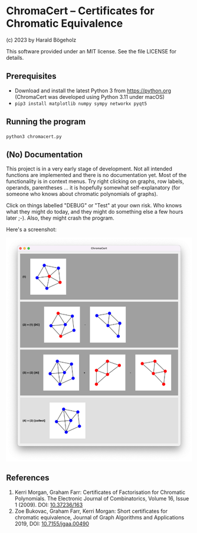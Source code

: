 # ChromaCert – Certificates for Chromatic Equivalence

(c) 2023 by Harald Bögeholz

This software provided under an MIT license. See the file LICENSE for details.

## Prerequisites

* Download and install the latest Python 3 from https://python.org (ChromaCert was developed using Python 3.11 under macOS)
* `pip3 install matplotlib numpy sympy networkx pyqt5`

## Running the program

`python3 chromacert.py`

## (No) Documentation

This project is in a very early stage of development. Not all intended functions are implemented 
and there is no documentation yet. Most of the functionality is in context menus.
Try right clicking on graphs, row labels, operands, parentheses ... it is hopefully somewhat self-explanatory
(for someone who knows about chromatic polynomials of graphs).

Click on things labelled "DEBUG" or "Test" at your own risk. Who knows what they might do
today, and they might do something else a few hours later ;-). Also, they might crash the program.

Here's a screenshot:

![Screenshot](screenshot-w5.png)

## References

1. Kerri Morgan, Graham Farr: Certificates of Factorisation for Chromatic Polynomials. The Electronic Journal of Combinatorics, Volume 16, Issue 1 (2009). DOI: [10.37236/163](https://doi.org/10.37236/163)
2. Zoe Bukovac, Graham Farr, Kerri Morgan: Short certificates for chromatic equivalence, Journal of Graph Algorithms and Applications 2019, DOI: [10.7155/jgaa.00490](https://dx.doi.org/10.7155/jgaa.00490)
